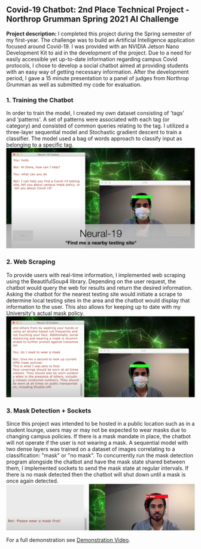 ## Covid-19 Chatbot: 2nd Place Technical Project - Northrop Grumman Spring 2021 AI Challenge

**Project description:** I completed this project during the Spring semester of my first-year. The challenge was to build an Artificial Intelligence application focused around Covid-19. I was provided with an NVIDIA Jetson Nano Development Kit to aid in the development of the project. Due to a need for easily accessible yet up-to-date information regarding campus Covid protocols, I chose to develop a social chatbot aimed at providing students with an easy way of getting necessary information. After the development period, I gave a 15 minute presentation to a panel of judges from Northrop Grumman as well as submitted my code for evaluation. 

### 1. Training the Chatbot

In order to train the model, I created my own dataset consisting of 'tags' and 'patterns'. A set of patterns were associated with each tag (or category) and consisted of common queries relating to the tag. I utilized a three-layer sequential model and Stochastic gradient descent to train a classifier. The model used a bag of words approach to classify input as belonging to a specific tag.
<img src="../images/thumbnail.png?raw=true"/>


### 2. Web Scraping
To provide users with real-time information, I implemented web scraping using the BeautifulSoup4 library. Depending on the user request, the chatbot would query the web for results and return the desired information. Asking the chatbot for the nearest testing site would initiate a scrape to determine local testing sites in the area and the chatbot would display that information to the user. This also allows for keeping up to date with my University's actual mask policy.
<img src="images/scrape.png?raw=true"/>


### 3. Mask Detection + Sockets
Since this project was intended to be hosted in a public location such as in a student lounge, users may or may not be expected to wear masks due to changing campus policies. If there is a mask mandate in place, the chatbot will not operate if the user is not wearing a mask. A sequential model with two dense layers was trained on a dataset of images correlating to a classification: "mask" or "no mask". To concurrently run the mask detection program alongside the chatbot and have the mask state shared between them, I implemented sockets to send the mask state at regular intervals. If there is no mask detected then the chatbot will shut down until a mask is once again detected.
<img src="images/mask.png?raw=true"/>

For a full demonstration see [Demonstration Video](https://www.youtube.com/watch?v=setG5GfccIU&ab_channel=SachinS).
